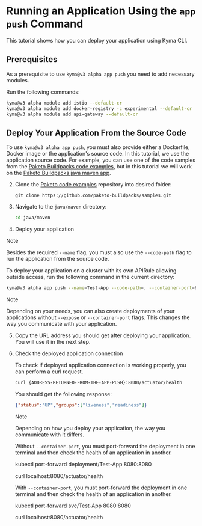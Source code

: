 # Running an Application Using the `app push` Command

This tutorial shows how you can deploy your application using Kyma CLI.

## Prerequisites

As a prerequisite to use `kyma@v3 alpha app push` you need to add necessary modules.

Run the following commands:

```bash
kyma@v3 alpha module add istio --default-cr
kyma@v3 alpha module add docker-registry -c experimental --default-cr
kyma@v3 alpha module add api-gateway --default-cr
```

## Deploy Your Application From the Source Code

To use `kyma@v3 alpha app push`, you must also provide either a Dockerfile, Docker image or the application's source code. In this tutorial, we use the application source code. For example, you can use one of the code samples from the [Paketo Buildpacks code examples](https://github.com/paketo-buildpacks/samples/tree/main), but in this tutorial we will work on the [Paketo Buildpacks java maven app](https://github.com/paketo-buildpacks/samples/tree/main/java/maven).

2. Clone the [Paketo code examples](https://github.com/paketo-buildpacks/samples/tree/main) repository into desired folder:

   ```url
   git clone https://github.com/paketo-buildpacks/samples.git
   ```

3. Navigate to the `java/maven` directory:

   ```bash
   cd java/maven
   ```

4. Deploy your application

  > [!NOTE]
  > Besides the required `--name` flag, you must also use the `--code-path` flag to run the application from the source code.

   To deploy your application on a cluster with its own APIRule allowing outside access, run the following command in the current directory:

   ```bash
   kyma@v3 alpha app push --name=Test-App --code-path=. --container-port=8888 --expose
   ```

   > [!NOTE]
   > Depending on your needs, you can also create deployments of your applications without `--expose` or `--container-port` flags. This changes the way you communicate with your application.

5. Copy the URL address you should get after deploying your application. You will use it in the next step.

6. Check the deployed application connection

   To check if deployed application connection is working properly, you can perform a curl request.

   ```bash
   curl {ADDRESS-RETURNED-FROM-THE-APP-PUSH}:8080/actuator/health
   ```  

   You should get the following response:

   ```json
   {"status":"UP","groups":["liveness","readiness"]}
   ```

   > [!NOTE]
   > Depending on how you deploy your application, the way you communicate with it differs.
   >
   > Without `--container-port`, you must port-forward the deployment in one terminal and then check the health of an application in another.
   >
   > kubectl port-forward deployment/Test-App 8080:8080
   >
   > curl localhost:8080/actuator/health
   >
   > With `--container-port`, you must port-forward the deployment in one terminal and then check the health of an application in another.
   >
   > kubectl port-forward svc/Test-App 8080:8080
   >
   > curl localhost:8080/actuator/health
